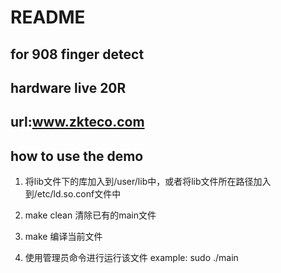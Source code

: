 # README

## for 908 finger detect

## hardware live 20R

## url:www.zkteco.com

## how to use the demo

1. 将lib文件下的库加入到/user/lib中，或者将lib文件所在路径加入到/etc/ld.so.conf文件中

2. make clean 清除已有的main文件

3. make 编译当前文件

4. 使用管理员命令进行运行该文件 example: sudo ./main 
